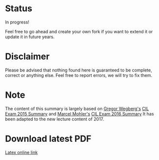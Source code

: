 # Status
In progress!

Feel free to go ahead and create your own fork if you want to extend it or update it in future years.

# Disclaimer
Please be advised that nothing found here is guaranteed to be complete, correct or anything else. Feel free to report errors, we will try to fix them.

# Note
The content of this summary is largely based on [Gregor Wegberg's](https://github.com/groggi) [CIL Exam 2015 Summary](https://github.com/groggi/eth-cil-exam-summary) and [Marcel Mohler's](https://github.com/mohlerm) [CIL Exam 2016 Summary](https://github.com/mohlerm/eth-cil-exam-summary)
It has been adapted to the new lecture content of 2017.

# Download latest PDF
[Latex online link](https://latexonline.cc/compile?git=https://github.com/ABBDVD/eth-cil-exam-summary&target=main.tex)
